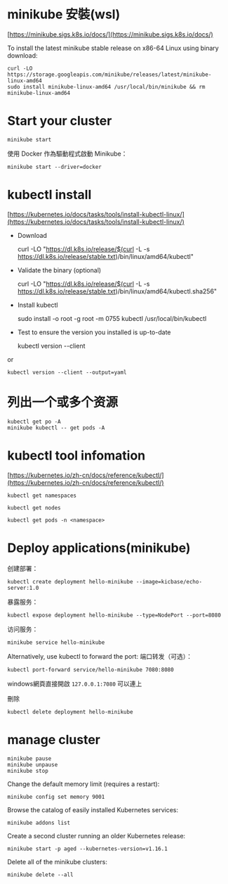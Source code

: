 # minikube 安裝(wsl)

[https://minikube.sigs.k8s.io/docs/](https://minikube.sigs.k8s.io/docs/)  

To install the latest minikube stable release on x86-64 Linux using binary download:  

    curl -LO https://storage.googleapis.com/minikube/releases/latest/minikube-linux-amd64
    sudo install minikube-linux-amd64 /usr/local/bin/minikube && rm minikube-linux-amd64

# Start your cluster  

    minikube start

使用 Docker 作為驅動程式啟動 Minikube：  

    minikube start --driver=docker

# kubectl install  

[https://kubernetes.io/docs/tasks/tools/install-kubectl-linux/](https://kubernetes.io/docs/tasks/tools/install-kubectl-linux/)

- Download  

    curl -LO "https://dl.k8s.io/release/$(curl -L -s https://dl.k8s.io/release/stable.txt)/bin/linux/amd64/kubectl"

- Validate the binary (optional)  

    curl -LO "https://dl.k8s.io/release/$(curl -L -s https://dl.k8s.io/release/stable.txt)/bin/linux/amd64/kubectl.sha256"

- Install kubectl  

    sudo install -o root -g root -m 0755 kubectl /usr/local/bin/kubectl

- Test to ensure the version you installed is up-to-date  

    kubectl version --client

or 

    kubectl version --client --output=yaml



# 列出一个或多个资源  

    kubectl get po -A  
    minikube kubectl -- get pods -A

# kubectl tool infomation  

[https://kubernetes.io/zh-cn/docs/reference/kubectl/](https://kubernetes.io/zh-cn/docs/reference/kubectl/)  

    kubectl get namespaces  

    kubectl get nodes  

    kubectl get pods -n <namespace>

# Deploy applications(minikube)   

创建部署：  

    kubectl create deployment hello-minikube --image=kicbase/echo-server:1.0

暴露服务：  

    kubectl expose deployment hello-minikube --type=NodePort --port=8080

访问服务：  

    minikube service hello-minikube

Alternatively, use kubectl to forward the port:
端口转发（可选）：  

    kubectl port-forward service/hello-minikube 7080:8080

windows網頁直接開啟 `127.0.0.1:7080` 可以連上  

刪除  

    kubectl delete deployment hello-minikube

# manage cluster  

    minikube pause
    minikube unpause
    minikube stop

Change the default memory limit (requires a restart):  

    minikube config set memory 9001

Browse the catalog of easily installed Kubernetes services:

    minikube addons list

Create a second cluster running an older Kubernetes release:

    minikube start -p aged --kubernetes-version=v1.16.1

Delete all of the minikube clusters:

    minikube delete --all